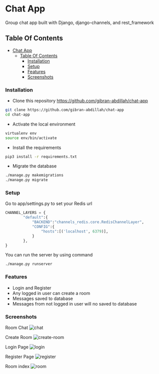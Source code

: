 # Chat App
Group chat app built with Django, django-channels, and rest_framework 

## Table Of Contents

- [Chat App](#chat-app)
  - [Table Of Contents](#table-of-contents)
    - [Installation](#installation)
    - [Setup](#setup)
    - [Features](#features)
    - [Screenshots](#screenshots)

### Installation
- Clone this repository https://github.com/gibran-abdillah/chat-app
```sh
git clone https://github.com/gibran-abdillah/chat-app
cd chat-app
```
- Activate the local environment
```sh
virtualenv env
source env/bin/activate
```
- Install the requirements
```sh
pip3 install -r requirements.txt
```
- Migrate the database
```sh
./manage.py makemigrations
./manage.py migrate
```

### Setup 
Go to app/settings.py to set your Redis url
```py
CHANNEL_LAYERS = {
        "default":{
            "BACKEND":"channels_redis.core.RedisChannelLayer",
            "CONFIG":{
                "hosts":[('localhost', 6379)],
            }
        },
}
```
You can run the server by using command
```sh
./manage.py runserver
```

### Features
- Login and Register
- Any logged in user can create a room
- Messages saved to database
- Messages from not logged in user will no saved to database

### Screenshots
Room Chat
![chat](https://user-images.githubusercontent.com/70421698/202155793-8aaba456-1535-4eb7-bdfe-a97fc699697f.png)

Create Room
![create-room](https://user-images.githubusercontent.com/70421698/202155806-2e96a929-119c-411e-bf20-d81bcfefd192.png)

Login Page
![login](https://user-images.githubusercontent.com/70421698/202155809-e9392aaf-5651-487b-85b5-da8940fee6ba.png)

Register Page
![register](https://user-images.githubusercontent.com/70421698/202155814-c908c8c7-ee36-467c-b5c8-d45803a34b0b.png)

Room index
![room](https://user-images.githubusercontent.com/70421698/202155818-24e0f40a-cfa5-4f67-a15e-56fe30641a06.png)
